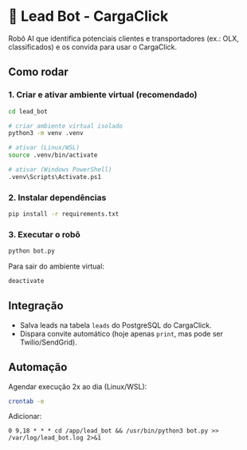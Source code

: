 # 🤖 Lead Bot - CargaClick

Robô AI que identifica potenciais clientes e transportadores (ex.: OLX, classificados) e os convida para usar o CargaClick.

## Como rodar

### 1. Criar e ativar ambiente virtual (recomendado)
```bash
cd lead_bot

# criar ambiente virtual isolado
python3 -m venv .venv

# ativar (Linux/WSL)
source .venv/bin/activate

# ativar (Windows PowerShell)
.venv\Scripts\Activate.ps1
```

### 2. Instalar dependências
```bash
pip install -r requirements.txt
```

### 3. Executar o robô
```bash
python bot.py
```

Para sair do ambiente virtual:
```bash
deactivate
```

## Integração
- Salva leads na tabela `leads` do PostgreSQL do CargaClick.
- Dispara convite automático (hoje apenas `print`, mas pode ser Twilio/SendGrid).

## Automação
Agendar execução 2x ao dia (Linux/WSL):
```bash
crontab -e
```
Adicionar:
```
0 9,18 * * * cd /app/lead_bot && /usr/bin/python3 bot.py >> /var/log/lead_bot.log 2>&1
```
